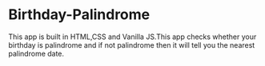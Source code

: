 # Birthday-Palindrome
This app is built in HTML,CSS and Vanilla JS.This app checks whether your birthday is palindrome and if not palindrome then it will tell you the nearest palindrome date.
